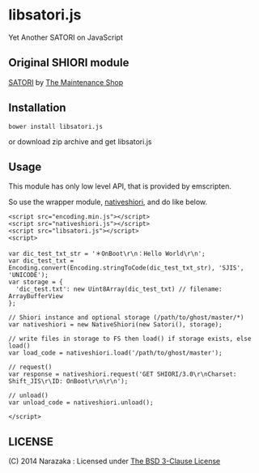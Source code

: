 libsatori.js
=======================================

Yet Another SATORI on JavaScript

Original SHIORI module
---------------------------------------

[SATORI](https://code.google.com/p/satoriya-shiori/) by [The Maintenance Shop](http://ms.shillest.net/)

Installation
---------------------------------------

    bower install libsatori.js

or download zip archive and get libsatori.js

Usage
---------------------------------------

This module has only low level API, that is provided by emscripten.

So use the wrapper module, [nativeshiori](https://github.com/Narazaka/nativeshiori), and do like below.

    <script src="encoding.min.js"></script>
    <script src="nativeshiori.js"></script>
    <script src="libsatori.js"></script>
    <script>
    
    var dic_test_txt_str = '＊OnBoot\r\n：Hello World\r\n';
    var dic_test_txt = Encoding.convert(Encoding.stringToCode(dic_test_txt_str), 'SJIS', 'UNICODE');
    var storage = {
      'dic_test.txt': new Uint8Array(dic_test_txt) // filename: ArrayBufferView
    };
    
    // Shiori instance and optional storage (/path/to/ghost/master/*)
    var nativeshiori = new NativeShiori(new Satori(), storage);
    
    // write files in storage to FS then load() if storage exists, else load()
    var load_code = nativeshiori.load('/path/to/ghost/master'); 
    
    // request()
    var response = nativeshiori.request('GET SHIORI/3.0\r\nCharset: Shift_JIS\r\ID: OnBoot\r\n\r\n');
    
    // unload()
    var unload_code = nativeshiori.unload();
    
    </script>

LICENSE
--------------------------------

(C) 2014 Narazaka : Licensed under [The BSD 3-Clause License](http://narazaka.net/license/BSD3?2014)
